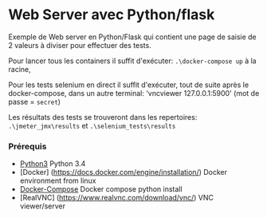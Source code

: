 Web Server avec Python/flask
======================

Exemple de Web server en Python/Flask qui contient une page de saisie de 2 valeurs à diviser pour effectuer des tests.

Pour lancer tous les containers il suffit d'exécuter: `.\docker-compose up` à la racine,

Pour les tests selenium en direct il suffit d'exécuter, tout de suite après le docker-compose, dans un autre terminal: 'vncviewer 127.0.0.1:5900' (mot de passe = `secret`)

Les résultats des tests se trouveront dans les repertoires: `.\jmeter_jmx\results` et `.\selenium_tests\results`

### Prérequis ###

- [Python3]() Python 3.4
- [Docker] (https://docs.docker.com/engine/installation/) Docker environment from linux
- [Docker-Compose](https://docs.docker.com/compose/install/) Docker compose python install
- [RealVNC] (https://www.realvnc.com/download/vnc/) VNC viewer/server
